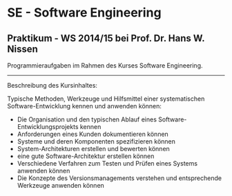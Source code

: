 # SE - Software Engineering  


## Praktikum - WS 2014/15 bei Prof. Dr. Hans W. Nissen


Programmieraufgaben im Rahmen des Kurses Software Engineering.

- - - 

Beschreibung des Kursinhaltes:

Typische Methoden, Werkzeuge und Hilfsmittel einer systematischen
Software-Entwicklung kennen und anwenden können:

* Die Organisation und den typischen Ablauf eines Software-Entwicklungsprojekts
kennen
* Anforderungen eines Kunden dokumentieren können
* Systeme und deren Komponenten spezifizieren können
* System-Architekturen erstellen und bewerten können
* eine gute Software-Architektur erstellen können
* Verschiedene Verfahren zum Testen und Prüfen eines Systems anwenden können
* Die Konzepte des Versionsmanagements verstehen und entsprechende Werkzeuge
anwenden können
